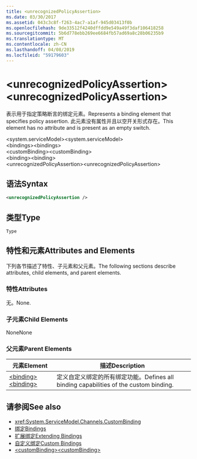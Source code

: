 ```yaml
---
title: <unrecognizedPolicyAssertion>
ms.date: 03/30/2017
ms.assetid: 043c3c8f-f263-4ac7-a1af-945d03413f0b
ms.openlocfilehash: 9de33512f4240dffdd9e549a49f3daf106418258
ms.sourcegitcommit: 5b6d778ebb269ee6684fb57ad69a8c28b06235b9
ms.translationtype: MT
ms.contentlocale: zh-CN
ms.lasthandoff: 04/08/2019
ms.locfileid: "59179603"
---
```

# <a name="unrecognizedpolicyassertion"></a><span data-ttu-id="6a64b-101">\<unrecognizedPolicyAssertion></span><span class="sxs-lookup"><span data-stu-id="6a64b-101">\<unrecognizedPolicyAssertion></span></span>
<span data-ttu-id="6a64b-102">表示用于指定策略断言的绑定元素。</span><span class="sxs-lookup"><span data-stu-id="6a64b-102">Represents a binding element that specifies policy assertion.</span></span> <span data-ttu-id="6a64b-103">此元素没有属性并且以空开关形式存在。</span><span class="sxs-lookup"><span data-stu-id="6a64b-103">This element has no attribute and is present as an empty switch.</span></span>  
  
 <span data-ttu-id="6a64b-104">\<system.serviceModel></span><span class="sxs-lookup"><span data-stu-id="6a64b-104">\<system.serviceModel></span></span>  
<span data-ttu-id="6a64b-105">\<bindings></span><span class="sxs-lookup"><span data-stu-id="6a64b-105">\<bindings></span></span>  
<span data-ttu-id="6a64b-106">\<customBinding></span><span class="sxs-lookup"><span data-stu-id="6a64b-106">\<customBinding></span></span>  
<span data-ttu-id="6a64b-107">\<binding></span><span class="sxs-lookup"><span data-stu-id="6a64b-107">\<binding></span></span>  
<span data-ttu-id="6a64b-108">\<unrecognizedPolicyAssertion></span><span class="sxs-lookup"><span data-stu-id="6a64b-108">\<unrecognizedPolicyAssertion></span></span>  
  
## <a name="syntax"></a><span data-ttu-id="6a64b-109">语法</span><span class="sxs-lookup"><span data-stu-id="6a64b-109">Syntax</span></span>  
  
```xml  
<unrecognizedPolicyAssertion />
```  
  
## <a name="type"></a><span data-ttu-id="6a64b-110">类型</span><span class="sxs-lookup"><span data-stu-id="6a64b-110">Type</span></span>  
 `Type`  
  
## <a name="attributes-and-elements"></a><span data-ttu-id="6a64b-111">特性和元素</span><span class="sxs-lookup"><span data-stu-id="6a64b-111">Attributes and Elements</span></span>  
 <span data-ttu-id="6a64b-112">下列各节描述了特性、子元素和父元素。</span><span class="sxs-lookup"><span data-stu-id="6a64b-112">The following sections describe attributes, child elements, and parent elements.</span></span>  
  
### <a name="attributes"></a><span data-ttu-id="6a64b-113">特性</span><span class="sxs-lookup"><span data-stu-id="6a64b-113">Attributes</span></span>  
 <span data-ttu-id="6a64b-114">无。</span><span class="sxs-lookup"><span data-stu-id="6a64b-114">None.</span></span>  
  
### <a name="child-elements"></a><span data-ttu-id="6a64b-115">子元素</span><span class="sxs-lookup"><span data-stu-id="6a64b-115">Child Elements</span></span>  
 <span data-ttu-id="6a64b-116">None</span><span class="sxs-lookup"><span data-stu-id="6a64b-116">None</span></span>  
  
### <a name="parent-elements"></a><span data-ttu-id="6a64b-117">父元素</span><span class="sxs-lookup"><span data-stu-id="6a64b-117">Parent Elements</span></span>  
  
|<span data-ttu-id="6a64b-118">元素</span><span class="sxs-lookup"><span data-stu-id="6a64b-118">Element</span></span>|<span data-ttu-id="6a64b-119">描述</span><span class="sxs-lookup"><span data-stu-id="6a64b-119">Description</span></span>|  
|-------------|-----------------|  
|[<span data-ttu-id="6a64b-120">\<binding></span><span class="sxs-lookup"><span data-stu-id="6a64b-120">\<binding></span></span>](../../../../../docs/framework/misc/binding.md)|<span data-ttu-id="6a64b-121">定义自定义绑定的所有绑定功能。</span><span class="sxs-lookup"><span data-stu-id="6a64b-121">Defines all binding capabilities of the custom binding.</span></span>|  
  
## <a name="see-also"></a><span data-ttu-id="6a64b-122">请参阅</span><span class="sxs-lookup"><span data-stu-id="6a64b-122">See also</span></span>

- <xref:System.ServiceModel.Channels.CustomBinding>
- [<span data-ttu-id="6a64b-123">绑定</span><span class="sxs-lookup"><span data-stu-id="6a64b-123">Bindings</span></span>](../../../../../docs/framework/wcf/bindings.md)
- [<span data-ttu-id="6a64b-124">扩展绑定</span><span class="sxs-lookup"><span data-stu-id="6a64b-124">Extending Bindings</span></span>](../../../../../docs/framework/wcf/extending/extending-bindings.md)
- [<span data-ttu-id="6a64b-125">自定义绑定</span><span class="sxs-lookup"><span data-stu-id="6a64b-125">Custom Bindings</span></span>](../../../../../docs/framework/wcf/extending/custom-bindings.md)
- [<span data-ttu-id="6a64b-126">\<customBinding></span><span class="sxs-lookup"><span data-stu-id="6a64b-126">\<customBinding></span></span>](../../../../../docs/framework/configure-apps/file-schema/wcf/custombinding.md)
